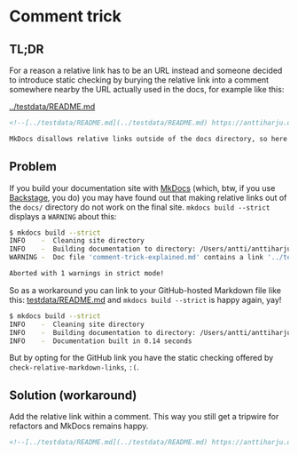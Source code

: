 # Comment trick

## TL;DR

For a reason a relative link has to be an URL instead and someone decided to introduce static checking by burying the relative link into a comment somewhere nearby the URL actually used in the docs, for example like this:

[../testdata/README.md](../testdata/README.md)

```md
<!--[../testdata/README.md](../testdata/README.md) https://anttiharju.dev/check-relative-markdown-links/comment-trick-explained-->

MkDocs disallows relative links outside of the docs directory, so here's a GitHub one instead: https://github.com/anttiharju/check-relative-markdown-links/blob/HEAD/testdata/README.md
```

## Problem

If you build your documentation site with [MkDocs](https://www.mkdocs.org) (which, btw, if you use [Backstage](https://backstage.io), you do) you may have found out that making relative links out of the `docs/` directory do not work on the final site. `mkdocs build --strict` displays a `WARNING` about this:

```sh
$ mkdocs build --strict
INFO    -  Cleaning site directory
INFO    -  Building documentation to directory: /Users/antti/anttiharju/check-relative-markdown-links/site
WARNING -  Doc file 'comment-trick-explained.md' contains a link '../testdata/README.md', but the target is not found among documentation files.

Aborted with 1 warnings in strict mode!
```

<!--[testdata/README.md](../testdata/README.md) https://anttiharju.dev/check-relative-markdown-links/comment-trick-explained-->

So as a workaround you can link to your GitHub-hosted Markdown file like this: [testdata/README.md](https://github.com/anttiharju/check-relative-markdown-links/blob/HEAD/testdata/README.md) and `mkdocs build --strict` is happy again, yay!

```sh
$ mkdocs build --strict
INFO    -  Cleaning site directory
INFO    -  Building documentation to directory: /Users/antti/anttiharju/check-relative-markdown-links/site
INFO    -  Documentation built in 0.14 seconds
```

But by opting for the GitHub link you have the static checking offered by `check-relative-markdown-links`, `:(`.

## Solution (workaround)

Add the relative link within a comment. This way you still get a tripwire for refactors and MkDocs remains happy.

```md
<!--[../testdata/README.md](../testdata/README.md) https://anttiharju.dev/check-relative-markdown-links/comment-trick-explained-->
```
